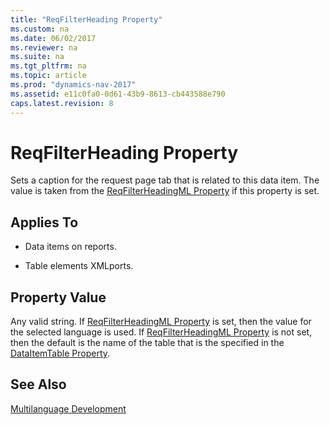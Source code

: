 ```yaml
---
title: "ReqFilterHeading Property"
ms.custom: na
ms.date: 06/02/2017
ms.reviewer: na
ms.suite: na
ms.tgt_pltfrm: na
ms.topic: article
ms.prod: "dynamics-nav-2017"
ms.assetid: e11c0fa0-0d61-43b9-8613-cb443588e790
caps.latest.revision: 8
---
```

# ReqFilterHeading Property
Sets a caption for the request page tab that is related to this data item. The value is taken from the [ReqFilterHeadingML Property](ReqFilterHeadingML-Property.md) if this property is set.  
  
## Applies To  
  
-   Data items on reports.  
  
-   Table elements XMLports.  
  
## Property Value  
 Any valid string. If [ReqFilterHeadingML Property](ReqFilterHeadingML-Property.md) is set, then the value for the selected language is used. If [ReqFilterHeadingML Property](ReqFilterHeadingML-Property.md) is not set, then the default is the name of the table that is the specified in the [DataItemTable Property](DataItemTable-Property.md).  
  
## See Also  
 [Multilanguage Development](Multilanguage-Development.md)